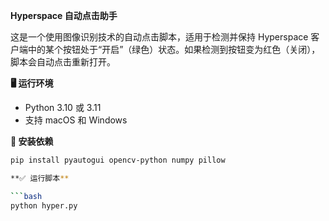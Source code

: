 **Hyperspace 自动点击助手**

这是一个使用图像识别技术的自动点击脚本，适用于检测并保持 Hyperspace 客户端中的某个按钮处于“开启”（绿色）状态。如果检测到按钮变为红色（关闭），脚本会自动点击重新打开。

**🖥 运行环境**

- Python 3.10 或 3.11
- 支持 macOS 和 Windows

**🔧 安装依赖**

```bash
pip install pyautogui opencv-python numpy pillow

**✅ 运行脚本**

```bash
python hyper.py
